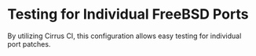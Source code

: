 # Testing for Individual FreeBSD Ports

By utilizing Cirrus CI, this configuration allows easy testing for individual port patches.
